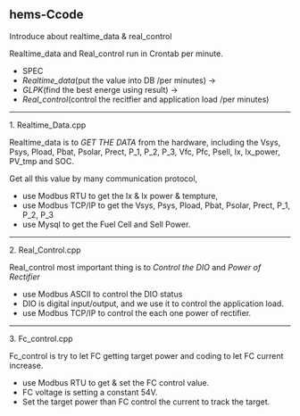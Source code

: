 ## hems-Ccode
Introduce about realtime_data &amp; real_control

Realtime_data and Real_control run in Crontab per minute.
+ SPEC
+ *Realtime_data*(put the value into DB /per minutes) -> 
+ *GLPK*(find the best energe using result) -> 
+ *Real_control*(control the recitfier and application load /per minutes)
***
1\. Realtime_Data.cpp

Realtime_data is to *GET THE DATA* from the hardware, including the Vsys, Psys, Pload, Pbat, Psolar, Prect, P_1, P_2, P_3, Vfc, Pfc, Psell, lx, lx_power, PV_tmp and SOC. 

Get all this value by many communication protocol,
* use Modbus RTU to get the lx & lx power & tempture,
* use Modbus TCP/IP to get the Vsys, Psys, Pload, Pbat, Psolar, Prect, P_1, P_2, P_3
* use Mysql to get the Fuel Cell and Sell Power.
***
2\. Real_Control.cpp

Real_control most important thing is to *Control the DIO* and *Power of Rectifier*

* use Modbus ASCII to control the DIO status
* DIO is digital input/output, and we use it to control the application load.
* use Modbus TCP/IP to control the each one power of rectifier.
***
3\. Fc_control.cpp

Fc_control is try to let FC getting target power and coding to let FC current increase.

* use Modbus RTU to get & set the FC control value.
* FC voltage is setting a constant 54V.
* Set the target power than FC control the current to track the target.

